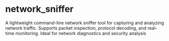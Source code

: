 # network_sniffer
A lightweight command-line network sniffer tool for capturing and analyzing network traffic. Supports packet inspection, protocol decoding, and real-time monitoring. Ideal for network diagnostics and security analysis
